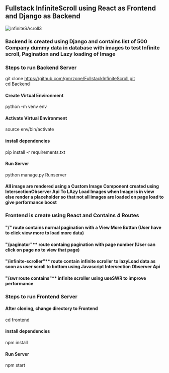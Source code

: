 ## Fullstack InfiniteScroll using React as Frontend and Django as Backend
![infiniteSAcroll3](https://user-images.githubusercontent.com/65633542/116314846-80899300-a764-11eb-9859-b6397bfc0905.gif)
### Backend is created using Django and contains list of 500 Company dummy data in database with images to test Infinite scroll, Pagination and Lazy loading of Image


### Steps to run Backend Server
git clone https://github.com/gmrzone/FullstackInfiniteScroll.git <br>
cd Backend

#### Create Virtual Environment
python -m venv env

#### Activate Virtual Environment
source env/bin/activate

#### install dependencies
pip install -r requirements.txt

#### Run Server
python manage.py Runserver


#### All image are rendered using a Custom Image Component created using IntersectionObserver Api To LAzy Load Images when Image is in view else render a placeholder so that not all images are loaded on page load to give performance boost

### Frontend is create using React and Contains 4 Routes

#### "/" route contains normal pagination with a View More Button (User have to click view more to load more data) <br>

#### "/paginator"** route containg pagination with page number (User can click on page no to view that page) <br>

#### "/infinite-scroller"** route contain infinite scroller to lazyLoad data as soon as user scroll to bottom using Javascript Intersection Observer Api<br>

#### "/swr route contains"** infinite scroller using useSWR to improve performance <br>


### Steps to run Frontend Server

#### After cloning, change directory to Frontend
cd frontend

#### install dependencies
npm install

#### Run Server
npm start





